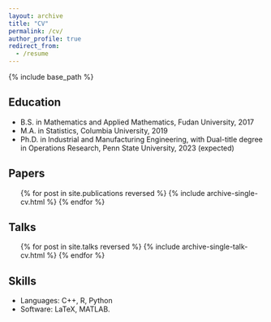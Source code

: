 ```yaml
---
layout: archive
title: "CV"
permalink: /cv/
author_profile: true
redirect_from:
  - /resume
---
```


{% include base_path %}
## Education
* B.S. in Mathematics and Applied Mathematics, Fudan University, 2017
* M.A. in Statistics, Columbia University, 2019
* Ph.D. in Industrial and Manufacturing Engineering, with Dual-title degree in Operations Research, Penn State University, 2023 (expected)

## Papers
  <ul>{% for post in site.publications reversed %}
    {% include archive-single-cv.html %}
  {% endfor %}</ul>
  
## Talks
  <ul>{% for post in site.talks reversed %}
    {% include archive-single-talk-cv.html %}
  {% endfor %}</ul>
  
## Skills
* Languages: C++, R, Python
* Software: LaTeX, MATLAB.
